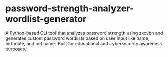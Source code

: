 # password-strength-analyzer-wordlist-generator
A Python-based CLI tool that analyzes password strength using zxcvbn and generates custom password wordlists based on user input like name, birthdate, and pet name. Built for educational and cybersecurity awareness purposes.
